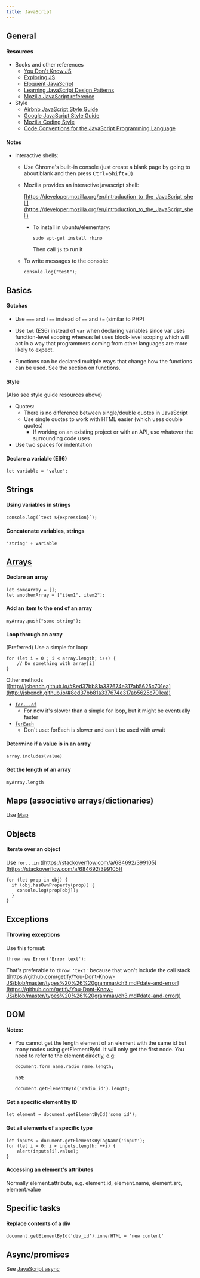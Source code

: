 ```yaml
---
title: JavaScript
---
```


## General

#### Resources

- Books and other references
  - [You Don't Know JS](https://github.com/getify/You-Dont-Know-JS)
  - [Exploring JS](http://exploringjs.com/)
  - [Eloquent JavaScript](http://eloquentjavascript.net/)
  - [Learning JavaScript Design Patterns](http://addyosmani.com/resources/essentialjsdesignpatterns/book/)
  - [Mozilla JavaScript reference](https://developer.mozilla.org/docs/Web/JavaScript/Reference)
- Style
  - [Airbnb JavaScript Style Guide](https://github.com/airbnb/javascript)
  - [Google JavaScript Style Guide](https://google.github.io/styleguide/jsguide.html)
  - [Mozilla Coding Style](https://developer.mozilla.org/en-US/docs/Mozilla/Developer_guide/Coding_Style)
  - [Code Conventions for the JavaScript Programming Language](http://javascript.crockford.com/code.html)

#### Notes

- Interactive shells:

  - Use Chrome's built-in console (just create a blank page by going to about:blank and then press <kbd>Ctrl</kbd>+<kbd>Shift</kbd>+<kbd>J</kbd>)
  - Mozilla provides an interactive javascript shell:

    [https://developer.mozilla.org/en/Introduction_to_the_JavaScript_shell](https://developer.mozilla.org/en/Introduction_to_the_JavaScript_shell)

    - To install in ubuntu/elementary:

      ```
      sudo apt-get install rhino
      ```

      Then call `js` to run it

  - To write messages to the console:

    ```
    console.log("test");
    ```

## Basics

#### Gotchas

- Use `===` and `!==` instead of `==` and `!=` (similar to PHP)

- Use `let` (ES6) instead of `var` when declaring variables since var uses function-level scoping whereas let uses block-level scoping which will act in a way that programmers coming from other languages are more likely to expect.

- Functions can be declared multiple ways that change how the functions can be used. See the section on functions.

#### Style

(Also see style guide resources above)

- Quotes:
  - There is no difference between single/double quotes in JavaScript
  - Use single quotes to work with HTML easier (which uses double quotes)
    - If working on an existing project or with an API, use whatever the surrounding code uses
- Use two spaces for indentation

#### Declare a variable (ES6)

```
let variable = 'value';
```

## Strings

#### Using variables in strings

```
console.log(`text ${expression}`);
```

#### Concatenate variables, strings

```
'string' + variable
```

## [Arrays](https://developer.mozilla.org/en-US/docs/Web/JavaScript/A_re-introduction_to_JavaScript#Arrays)

#### Declare an array

```
let someArray = [];
let anotherArray = ["item1", item2"];
```

#### Add an item to the end of an array

```
myArray.push("some string");
```

#### Loop through an array

(Preferred) Use a simple for loop:

```
for (let i = 0 ; i < array.length; i++) {
    // Do something with array[i]
}
```

Other methods ([http://jsbench.github.io/#8ed37bb81a337674e317ab5625c701ea](http://jsbench.github.io/#8ed37bb81a337674e317ab5625c701ea))

- [`for...of`](https://developer.mozilla.org/docs/Web/JavaScript/Reference/Statements/for...of)
  - For now it's slower than a simple for loop, but it might be eventually faster
- [`forEach`](https://developer.mozilla.org/docs/Web/JavaScript/Reference/Global_Objects/Array/forEach)
  - Don't use: forEach is slower and can't be used with await

#### Determine if a value is in an array

```
array.includes(value)
```

#### Get the length of an array

```
myArray.length
```

## Maps (associative arrays/dictionaries)

Use [Map](https://developer.mozilla.org/docs/Web/JavaScript/Reference/Global_Objects/Map)

## Objects

#### Iterate over an object

Use `for...in` ([https://stackoverflow.com/a/684692/399105](https://stackoverflow.com/a/684692/399105))

```
for (let prop in obj) {
  if (obj.hasOwnProperty(prop)) {
    console.log(prop[obj]);
  }
}
```

## Exceptions

#### Throwing exceptions

Use this format:

```
throw new Error('Error text');
```

That's preferable to `throw 'text'` because that won't include the call stack ([https://github.com/getify/You-Dont-Know-JS/blob/master/types%20%26%20grammar/ch3.md#date-and-error](https://github.com/getify/You-Dont-Know-JS/blob/master/types%20%26%20grammar/ch3.md#date-and-error))

## DOM

#### Notes:

- You cannot get the length element of an element with the same id but many nodes using getElementById. It will only get the first node. You need to refer to the element directly, e.g:

  ```
  document.form_name.radio_name.length;
  ```

  not:

  ```
  document.getElementById('radio_id').length;
  ```

#### Get a specific element by ID

```
let element = document.getElementById('some_id');
```

#### Get all elements of a specific type

```
let inputs = document.getElementsByTagName('input');
for (let i = 0; i < inputs.length; ++i) {
    alert(inputs[i].value);
}
```

#### Accessing an element's attributes

Normally element.attribute, e.g. element.id, element.name, element.src, element.value

## Specific tasks

#### Replace contents of a div

```
document.getElementById('div_id').innerHTML = 'new content'
```

## Async/promises

See [JavaScript async](../../../programming/javascript/javascript-async)
